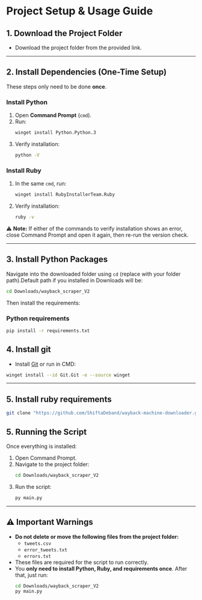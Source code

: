 # Project Setup & Usage Guide

## 1. Download the Project Folder
- Download the project folder from the provided link.  

---

## 2. Install Dependencies (One-Time Setup)
These steps only need to be done **once**.  

### Install Python
1. Open **Command Prompt** (`cmd`).  
2. Run:  
   ```bash
   winget install Python.Python.3
   ```
3. Verify installation:  
   ```bash
   python -V
   ```

### Install Ruby
1. In the same `cmd`, run:  
   ```bash
   winget install RubyInstallerTeam.Ruby
   ```
2. Verify installation:  
   ```bash
   ruby -v
   ```

⚠️ **Note:** If either of the commands to verify installation shows an error, close Command Prompt and open it again, then re-run the version check.

---

## 3. Install Python Packages
Navigate into the downloaded folder using `cd` (replace with your folder path).Default path if you installed in Downloads will be:  
```bash
cd Downloads/wayback_scraper_V2
```

Then install the requirements:

### Python requirements
```bash
pip install -r requirements.txt
```
## 4. Install git
- Install [Git](https://git-scm.com/downloads)
or run in CMD:
```bash
winget install --id Git.Git -e --source winget
```
---

## 5. Install ruby requirements
```bash
git clone "https://github.com/ShiftaDeband/wayback-machine-downloader.git"
```

## 5. Running the Script
Once everything is installed:  
1. Open Command Prompt.  
2. Navigate to the project folder:  
   ```bash
   cd Downloads/wayback_scraper_V2
   ```
3. Run the script:  
   ```bash
   py main.py
   ```

---

## ⚠️ Important Warnings
- **Do not delete or move the following files from the project folder:**  
  - `tweets.csv`  
  - `error_tweets.txt`  
  - `errors.txt`  
- These files are required for the script to run correctly.  
- You **only need to install Python, Ruby, and requirements once**. After that, just run:  
  ```bash
  cd Downloads/wayback_scraper_V2
  py main.py
  ```
